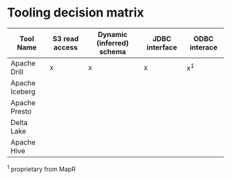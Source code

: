 # Tooling decision matrix

|Tool Name|S3 read access|Dynamic (inferred) schema|JDBC interface|ODBC interace|
|---|---|---|---|---|
|Apache Drill|x|x|x|x<sup>1</sup>|
|Apache Iceberg|   |   |   |   |
|Apache Presto|   |   |   |   |
|Delta Lake|   |   |   |   |
|Apache Hive|   |   |   |   |

<sup>1</sup> proprietary from MapR
